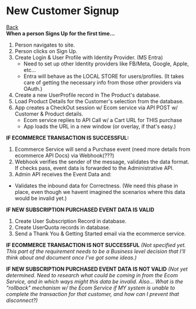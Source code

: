 # New Customer Signup
[Back](/docs/UseCases.md "Back to Use Case List")  
**When a person Signs Up for the first time...**

1. Person navigates to site.
2. Person clicks on Sign Up.
3. Create Login & User Profile with Identity Provider.  (MS Entra)
   * Need to set up other Identity providers like FB/Meta, Google, Apple, etc...
   * Entra will behave as the LOCAL STORE for users/profiles.  (It takes care of getting the necessary info from those other providers via OAuth.)
4. Create a new UserProfile record in The Product's database.
5. Load Product Details for the Customer's selection from the database.
6. App creates a CheckOut session w/ Ecom service via API POST w/ Customer & Product details.
   * Ecom service replies to API Call w/ a Cart URL for THIS purchase
   * App loads the URL in a new window (or overlay, if that's easy.)
  
**IF ECOMMERCE TRANSACTION IS SUCCESSFUL:**
1. Ecommerce Service will send a Purchase event (need more details from ecommerce API Docs) via Webhook(???)
2. Webhook verifies the sender of the message, validates the data format.  If checks pass, event data is forwarded to the Administrative API.
3. Admin API receives the Event Data and:
  * Validates the inbound data for Correctness.  (We need this phase in place, even though we havent imagined the scenarios where this data would be invalid yet.)

**IF NEW SUBSCRIPTION PURCHASED EVENT DATA IS VALID**
1. Create User Subscription Record in database.
2. Create UserQuota records in database.
3. Send a Thank You & Getting Started email via the ecommerce service.

**IF ECOMMERCE TRANSACTION IS NOT SUCCESSFUL**
*(Not specified yet.  This part of the requirement needs to be a Business level decision that I'll think about and document once I've got some ideas.)*

**IF NEW SUBSCRIPTION PURCHASED EVENT DATA IS NOT VALID**
*(Not yet determined.  Need to research what could be coming in from the Ecom Service, and in which ways might this data be invalid.  Also... What is the "rollback" mechanism w/ the Ecom Service if MY system is unable to complete the transaction for that customer, and how can I prevent that disconnect?)*
